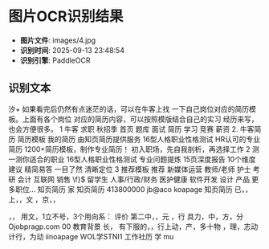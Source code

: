 # 图片OCR识别结果

- **图片文件**: images/4.jpg
- **识别时间**: 2025-09-13 23:48:54
- **识别引擎**: PaddleOCR

## 识别文本

汐+
如果看完后仍然有点迷茫的话，可以在牛客上找
一下自己岗位对应的简历模板。上面有各个岗位
对应的简历内容，可以按照模版结合自己的实习
经历来写，也会方便很多。
1
牛客
求职
秋招季
首页
题库
面试
简历
学习
竞赛
薪资
2.
牛客简历
简历模板
我的简历
由知页简历提供服务
16型人格职业性格测试
HR认可的专业简历
1200+简历模板，制作专业简历！
初入职场，先自我剖析，再选择工作
2
测一测你适合的职业
16型人格职业性格测试
专业问题提炼
15页深度报告
10个维度建议
精简易答
一目了然
清晰定位
3
推荐模板
推荐
新媒体运营
教师/老师
护士
考研
会计
互联网
销售
\f}$
留学生
人事/行政/财务
医护健康
软件开发
设计
产品
更多职位...
知页简历
家
知页简历
413800000
jb@aco
 koapage
知页简历
已，，上，，文
，京，，

，，
用文，1立不号，3个用向系：
评价
第二中，，元
，行
具力，中，方，分
Ojobpragp.com
00
教育背景
长，
有下服的，，行上动，产，多十物
，理，志动计行，为动
iinoapage
WOL学STNI1
工作社历
学
mu
